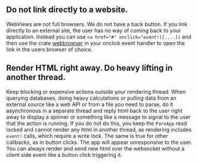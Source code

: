 ## Do not link directly to a website.

WebViews are not full browsers. We do not have a back button. If you link directly to an external site, the user has no way of coming back to your application. Instead you can use `<a href="#" onclick="event!([....])` and then use the crate [webbrowser](https://crates.io/crates/webbrowser) in your onclick event handler to open the link in the users browser of choice.

## Render HTML right away. Do heavy lifting in another thread.

Keep blocking or expensive actions outside your rendering thread. When querying databases, doing heavy calculations or pulling data from an external source like a web API or from a file you need to parse, do it asynchronous in a separate thread and reply html back to the user right away to display a spinner or something like a message to signal to the user that the action is running. If you do not do this, you keep the `ParoApp` read locked and cannot render any html in another thread, as rendering includes `event!` calls, which require a write lock. The same is true for other callbacks, as in button clicks. The app will appear unresponsive to the user. You can always render and send new html over the websocket without a client side event like a button click triggering it.
